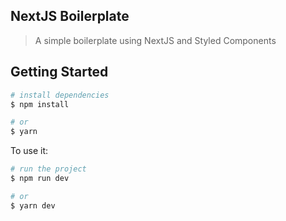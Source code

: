 
## NextJS Boilerplate
> A simple boilerplate using NextJS and Styled Components
## Getting Started

```sh
# install dependencies
$ npm install

# or
$ yarn
```

To use it:
```sh
# run the project
$ npm run dev

# or
$ yarn dev
```
